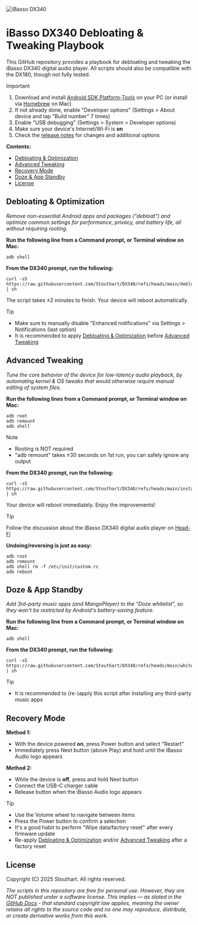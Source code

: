 <!-- v6.2b - Copyright (C) 2025 Stouthart. All rights reserved. -->

![iBasso DX340]

# iBasso DX340 Debloating & Tweaking Playbook

This GitHub repository provides a playbook for debloating and tweaking the iBasso DX340 digital audio player. All scripts should also be compatible with the DX180, though not fully tested.

> [!IMPORTANT]
>
> 1. Download and install [Android SDK Platform-Tools] on your PC (or install via [Homebrew] on Mac)
> 2. If not already done, enable "Developer options" (Settings > About device and tap “Build number” 7 times)
> 3. Enable "USB debugging" (Settings > System > Developer options)
> 4. Make sure your device's Internet/Wi-Fi is **on**
> 5. Check the [release notes] for changes and additional options

**Contents:**

- [Debloating & Optimization]
- [Advanced Tweaking]
- [Recovery Mode](#recovery-mode)
- [Doze & App Standby](#doze-pp-standby)
- [License](#license)

## Debloating & Optimization

_Remove non-essential Android apps and packages ("debloat") and optimize common settings for performance, privacy, and battery life, all without requiring rooting._

**Run the following line from a Command prompt, or Terminal window on Mac:**

```
adb shell
```

**From the DX340 prompt, run the following:**

```
curl -sS https://raw.githubusercontent.com/Stouthart/DX340/refs/heads/main/debloat.sh | sh
```

The script takes ±2 minutes to finish. Your device will reboot automatically.

> [!TIP]
>
> - Make sure to manually disable "Enhanced notifications" via Settings > Notifications (last option)
> - It is recommended to apply [Debloating & Optimization] before [Advanced Tweaking]

## Advanced Tweaking

_Tune the core behavior of the device for low-latency audio playback, by automating kernel & OS tweaks that would otherwise require manual editing of system files._

**Run the following lines from a Command prompt, or Terminal window on Mac:**

```
adb root
adb remount
adb shell
```

> [!NOTE]
>
> - Rooting is NOT required
> - "adb remount" takes ±30 seconds on 1st run, you can safely ignore any output

**From the DX340 prompt, run the following:**

```
curl -sS https://raw.githubusercontent.com/Stouthart/DX340/refs/heads/main/install.sh | sh
```

Your device will reboot immediately. Enjoy the improvements!

> [!TIP]
> Follow the discussion about the iBasso DX340 digital audio player on [Head-Fi]

**Undoing/reversing is just as easy:**

```
adb root
adb remount
adb shell rm -f /etc/init/custom.rc
adb reboot
```

## Doze & App Standby

_Add 3rd-party music apps (and MangoPlayer) to the "Doze whitelist", so they won't be restricted by Android's battery-saving feature._

**Run the following line from a Command prompt, or Terminal window on Mac:**

```
adb shell
```

**From the DX340 prompt, run the following:**

```
curl -sS https://raw.githubusercontent.com/Stouthart/DX340/refs/heads/main/whitelist.sh | sh
```

> [!TIP]
>
> - It is recommended to (re-)apply this script after installing any third-party music apps

## Recovery Mode

**Method 1:**

- With the device powered **on**, press Power button and select "Restart"
- Immediately press Next button (above Play) and hold until the iBasso Audio logo appears
<!-- https://www.head-fi.org/threads/dx320-rohm-dac-chips-android-11-amp11mk2s-new-fw-2-07.962274/page-188#post-17009540 -->

**Method 2:**

- While the device is **off**, press and hold Next button
- Connect the USB-C charger cable
- Release button when the iBasso Audio logo appears
<!-- https://www.head-fi.org/threads/ibasso-dx300-qualcomm-snapdragon-660-octa-core-6gb-ram-new-firmware-2-00-android-11.943221/page-353#post-16285599 -->

> [!TIP]
>
> - Use the Volume wheel to navigate between items
> - Press the Power button to confirm a selection
> - It's a good habit to perform "Wipe data/factory reset" after every firmware update
> - Re-apply [Debloating & Optimization] and/or [Advanced Tweaking] after a factory reset

## License

Copyright (C) 2025 Stouthart. All rights reserved.

_The scripts in this repository are free for personal use. However, they are NOT published under a software license. This implies — as stated in the [GitHub Docs] - that standard copyright law applies, meaning the owner retains all rights to the source code and no one may reproduce, distribute, or create derivative works from this work._

[iBasso DX340]: https://ibasso.com/wp-content/uploads/2024/12/2024-12-24469.webp
[Android SDK Platform-Tools]: https://developer.android.com/tools/releases/platform-tools
[Homebrew]: https://formulae.brew.sh/cask/android-platform-tools
[release notes]: https://github.com/Stouthart/DX340/blob/main/RELEASE.md
[Debloating & Optimization]: #debloating--optimization
[Advanced Tweaking]: #advanced-tweaking
[Head-Fi]: https://www.head-fi.org/threads/dx340-ibasso-developed-discret-dac-easily-replaceable-batteries-amp-modules-new-firmware-on-1st-page-v1-01-local-update.974099/
[GitHub Docs]: https://docs.github.com/en/repositories/managing-your-repositorys-settings-and-features/customizing-your-repository/licensing-a-repository
